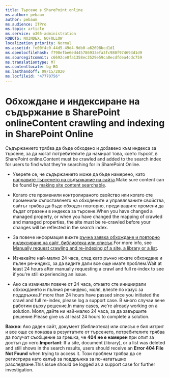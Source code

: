 ```yaml
---
title: Търсене в SharePoint online
ms.author: pebaum
author: pebaum
ms.audience: ITPro
ms.topic: article
ms.service: o365-administration
ROBOTS: NOINDEX, NOFOLLOW
localization_priority: Normal
ms.assetid: fe00f4c0-44d5-49d4-9db0-a62698bcd1d1
ms.openlocfilehash: f790efbe6ed445786933efa3fc980f974693d1d9
ms.sourcegitcommit: c6692ce0fa1358ec3529e59ca0ecdfdea4cdc759
ms.translationtype: MT
ms.contentlocale: bg-BG
ms.lasthandoff: 09/15/2020
ms.locfileid: "47770756"
---
```

# <a name="content-crawling-and-indexing-in-sharepoint-online"></a><span data-ttu-id="9a196-102">Обхождане и индексиране на съдържание в SharePoint online</span><span class="sxs-lookup"><span data-stu-id="9a196-102">Content crawling and indexing in SharePoint Online</span></span>

<span data-ttu-id="9a196-103">Съдържанието трябва да бъде обходено и добавено към индекса за търсене, за да могат потребителите да намират това, което търсят, в SharePoint online.</span><span class="sxs-lookup"><span data-stu-id="9a196-103">Content must be crawled and added to the search index for users to find what they're searching for in SharePoint Online.</span></span>

- <span data-ttu-id="9a196-104">Уверете се, че съдържанието може да бъде намерено, като [направите търсенето на съдържание на сайта](https://docs.microsoft.com/sharepoint/make-site-content-searchable).</span><span class="sxs-lookup"><span data-stu-id="9a196-104">Make sure content can be found by [making site content searchable](https://docs.microsoft.com/sharepoint/make-site-content-searchable).</span></span>

- <span data-ttu-id="9a196-105">Когато сте променили контролираното свойство или когато сте променили съпоставянето на обходените и управляваните свойства, сайтът трябва да бъде обходен повторно, преди вашите промени да бъдат отразени в индекса за търсене.</span><span class="sxs-lookup"><span data-stu-id="9a196-105">When you have changed a managed property, or when you have changed the mapping of crawled and managed properties, the site must be re-crawled before your changes will be reflected in the search index.</span></span>

- <span data-ttu-id="9a196-106">За повече информация вижте [ръчна заявка обхождане и повторно индексиране на сайт, библиотека или списък](https://docs.microsoft.com/sharepoint/crawl-site-content).</span><span class="sxs-lookup"><span data-stu-id="9a196-106">For more info, see [Manually request crawling and re-indexing of a site, a library or a list](https://docs.microsoft.com/sharepoint/crawl-site-content).</span></span>

- <span data-ttu-id="9a196-107">Изчакайте най-малко 24 часа, след като ръчно искате обхождане и пълен ре-индекс, за да видите дали все още имате проблем.</span><span class="sxs-lookup"><span data-stu-id="9a196-107">Wait at least 24 hours after manually requesting a crawl and full re-index to see if you're still experiencing an issue.</span></span>

- <span data-ttu-id="9a196-108">Ако са изминали повече от 24 часа, откакто сте инициирали обхождането и пълния ре-индекс, моля, влезте по казус за поддръжка.</span><span class="sxs-lookup"><span data-stu-id="9a196-108">If more than 24 hours have passed since you initiated the crawl and full re-index, please log a support case.</span></span> <span data-ttu-id="9a196-109">В много случаи вече работим върху решение.</span><span class="sxs-lookup"><span data-stu-id="9a196-109">In many cases, we're already working on a solution.</span></span> <span data-ttu-id="9a196-110">Моля, дайте ни най-малко 24 часа, за да завършите решение.</span><span class="sxs-lookup"><span data-stu-id="9a196-110">Please give us at least 24 hours to complete a solution.</span></span>

<span data-ttu-id="9a196-111">**Важно**: Ако даден сайт, документ (библиотека) или списък е бил изтрит и все още се показва в резултатите от търсенето, потребителите трябва да получат съобщение за грешка, че **404 не е намерен** при опит за достъп до него.</span><span class="sxs-lookup"><span data-stu-id="9a196-111">**Important**: If a site, document (library), or a list was deleted and still shows in the search results, users should receive an **Error 404 File Not Found** when trying to access it.</span></span> <span data-ttu-id="9a196-112">Този проблем трябва да се регистрира като калъф за поддръжка за по-нататъшно разследване.</span><span class="sxs-lookup"><span data-stu-id="9a196-112">This issue should be logged as a support case for further investigation.</span></span>



